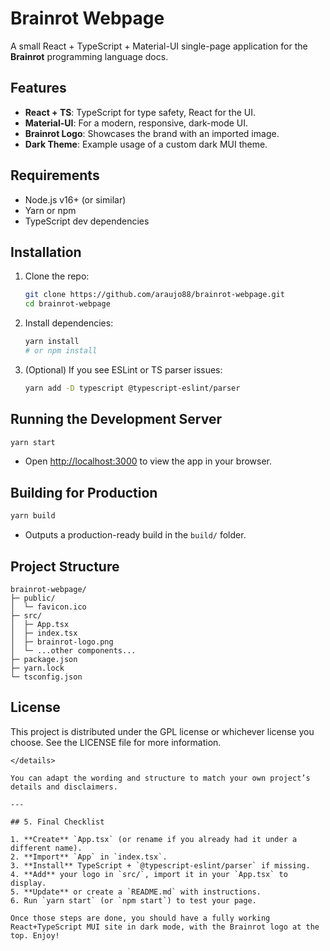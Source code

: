 # Brainrot Webpage

A small React + TypeScript + Material-UI single-page application for the **Brainrot** programming language docs.

## Features

- **React + TS**: TypeScript for type safety, React for the UI.
- **Material-UI**: For a modern, responsive, dark-mode UI.
- **Brainrot Logo**: Showcases the brand with an imported image.
- **Dark Theme**: Example usage of a custom dark MUI theme.

## Requirements

- Node.js v16+ (or similar)
- Yarn or npm
- TypeScript dev dependencies

## Installation

1. Clone the repo:

   ```bash
   git clone https://github.com/araujo88/brainrot-webpage.git
   cd brainrot-webpage
   ```

2. Install dependencies:

   ```bash
   yarn install
   # or npm install
   ```

3. (Optional) If you see ESLint or TS parser issues:

   ```bash
   yarn add -D typescript @typescript-eslint/parser
   ```

## Running the Development Server

```bash
yarn start
```

- Open [http://localhost:3000](http://localhost:3000) to view the app in your browser.

## Building for Production

```bash
yarn build
```

- Outputs a production-ready build in the `build/` folder.

## Project Structure

```
brainrot-webpage/
├─ public/
│  └─ favicon.ico
├─ src/
│  ├─ App.tsx
│  ├─ index.tsx
│  ├─ brainrot-logo.png
│  └─ ...other components...
├─ package.json
├─ yarn.lock
└─ tsconfig.json
```

## License

This project is distributed under the GPL license or whichever license you choose. See the LICENSE file for more information.

```
</details>

You can adapt the wording and structure to match your own project’s details and disclaimers.

---

## 5. Final Checklist

1. **Create** `App.tsx` (or rename if you already had it under a different name).
2. **Import** `App` in `index.tsx`.
3. **Install** TypeScript + `@typescript-eslint/parser` if missing.
4. **Add** your logo in `src/`, import it in your `App.tsx` to display.
5. **Update** or create a `README.md` with instructions.
6. Run `yarn start` (or `npm start`) to test your page.

Once those steps are done, you should have a fully working React+TypeScript MUI site in dark mode, with the Brainrot logo at the top. Enjoy!
```
